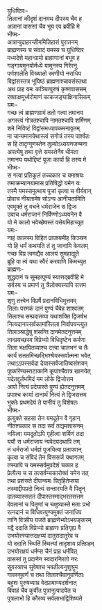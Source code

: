 युधिष्ठिरः-  
तिलानां कीदृशं दानमथ दीपस्य चैव ह  
अन्नानां वाससां चैव भूय एव ब्रवीहि मे  
भीष्मः-   
अत्राप्युदाहरन्तीममितिहासं पुरातनम्  
ब्राह्मणस्य च संवादं यमस्य च युधिष्ठिर  
मध्यदेशे महान्ग्रामो ब्राह्मणानां बभूव ह  
गङ्गायमुनयोर्मध्ये यामुनस्य गिरेरनु  
पर्णशालेति विख्यातो रमणीयो नराधिप  
विद्वांसस्तत्र भूयिष्ठं ब्राह्मणाश्चावसंस्तथा  
अथ प्राह यमः कञ्चित्पुरुषं कृष्णवाससम्  
रक्ताक्षमूर्ध्वरोमाणं काकजङ्घाक्षिनासिकम्  
यमः-  
गच्छ त्वं ब्राह्मणग्रामं ततो गत्वा तमानय  
अगस्त्यं गोत्रतश्चापि नामतश्चापि शर्मिणम्  
शमे निविष्टं विद्वांसमध्यापकमनावृतम्  
मा चान्यमानयेथास्त्वं सगोत्रं तस्य पार्श्वतः  
स हि तादृग्गुणस्तेन तुल्योऽध्ययनजन्मना  
अपत्येषु तथा वृत्ते समस्तेनैव धीमता  
तमानय यथोद्दिष्टं पूजा कार्या हि तस्य मे  
भीष्मः-  
स गत्वा प्रतिकूलं तच्चकार च यमाश्रयः  
तमाक्रम्यानयामास प्रतिषिद्धो यमेन यः  
तस्मै यमस्समुत्थाय पूजां कृत्वा च वीर्यवान्  
प्रोवाच नीयतामेष सोऽन्य आनीयतामिति  
एवमुक्ते तु वचने धर्मराजेन स द्विजः  
उवाच धर्मराजानं निर्विण्णोऽध्ययनेन वै  
यो मे कालो भवेच्छेषस्तं वसेयमिहाच्युत  
यमः-  
नाहं कालस्य विहितं प्रापश्यमीह किञ्चन  
यो हि धर्मं कथयति तं तु जानामि केवलम्  
गच्छ विप्र त्वमद्यैव आलयं सुमहाद्युते  
ब्रूहि वा त्वं यथा स्वैरं करवाणि किमच्युत  
ब्राह्मणः-  
शुद्धदानं च सुमहत्पुण्यं स्यात्तद्ब्रवीहि मे  
सर्वस्य च प्रमाणं तु त्रैलोक्यस्यापि सत्तम  
यमः-  
शृणु तत्त्वेन विप्रर्षे प्रदानविधिमुत्तमम्  
तिलाः परमकं दानं पुण्यं चैवेह शाश्वतम्  
तिलाश्च सम्प्रदातव्या यथाशक्ति द्विजर्षभ  
नित्यदानात्सर्वकामांस्तिला निर्वापयन्त्युत  
तिलाञ्श्राद्धेषु शंसन्ति दानमेतदनुत्तमम्  
तान्प्रयच्छस्व विप्रेभ्यो विधिदृष्टेन कर्मणा   
तिला भक्षयितव्याश्च दत्त्वा चालभनं च तैः  
कार्यं सततमिच्छद्भिश्श्रेयस्सर्वात्मना भवेत्  
तथाऽऽपस्सर्वदा देयास्सर्वजातिष्वसंशयम्  
पुष्करिण्यस्तटाकानि कूपांश्चैवात्र खानयेत्  
यदेतद्दुर्लभमिदं मम लोके द्विजोत्तम  
आपो नित्यं प्रदेयास्ते पुण्यं ह्येतदनुत्तमम्  
प्रपाश्च कार्या दानार्थं नित्यं ते द्विजसत्तम  
भुक्तेः प्रथमदेयं ते पानीयं तु विशेषतः  
भीष्मः-  
इत्युक्ते सहसा तेन यमदूतेन वै गृहान्  
नीतश्चकार स तदा सर्वं तद्यमशासनम्  
नयित्वा यमदूतोऽपि गृहीत्वा शर्मिणं तदा  
ययौ स धर्मराजाय न्यवेदयदथापि तम्  
तं धर्मराजो धर्मज्ञं पूजयित्वा प्रतापवान्  
कृत्वा च संविदं तेन विससर्ज यथागतम्  
तस्यापि च यमस्सर्वमुपदेशं चकार ह  
प्रेत्यैत्य च स तत्सर्वम्चकारोक्तं यमेन तत्  
तथा प्रशंसते दीपान्यमः पितृहितेप्सया  
तस्माद्दीपप्रदो नित्यं सन्तारयति वै पितॄन्  
दातव्यास्सततं दीपास्तस्माद्भरतसत्तम  
देवतानां च पितॄणां च चक्षुष्यास्ते मताः प्रभो  
रत्नदानं च विधिवत्पुण्यमुक्तं जनाधिप  
तानि विक्रीय यजते ब्राह्मणेभ्योऽभयङ्करम्  
यद्वै ददाति विप्रेभ्यो ब्राह्मणः प्रतिगृह्य वै  
उभयोस्स्यात्तदक्षय्यं दातुरादातुरेव च  
यो ददाति स्थितिं स्थित्यां तादृशाय प्रतिग्रहम्  
उभयोरक्षयं धर्मम्स चैनं प्राह धर्मवित्  
वाससां तु प्रदानेन स्वदारनिरतो नरः  
सुवस्त्रश्च सुवेषश्च भवतीत्यनुशुश्रुम  
गावस्सुवर्णं च तथा तिलाश्चैवानुवर्णिताः  
बहुशः पुरुषव्याघ्र वेदप्रामाण्यदर्शनात्  
विवाहं चैव कुर्वीत पुत्रानुत्पादयेत च  
पुत्रलाभो हि कौरव्य सर्वलाभाद्विशिष्यते   
